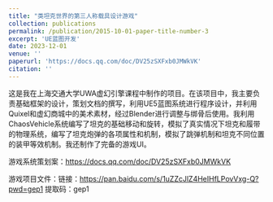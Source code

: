 ```yaml
---
title: "类坦克世界的第三人称载具设计游戏"
collection: publications
permalink: /publication/2015-10-01-paper-title-number-3
excerpt: 'UE蓝图开发'
date: 2023-12-01
venue: ''
paperurl: 'https://docs.qq.com/doc/DV25zSXFxb0JMWkVK'
citation: ''
---
```


这是我在上海交通大学UWA虚幻引擎课程中制作的项目。在该项目中，我主要负责基础框架的设计，策划文档的撰写，利用UE5蓝图系统进行程序设计，并利用Quixel和虚幻商城中的美术素材，经过Blender进行调整与绑骨后使用。我利用ChaosVehicle系统编写了坦克的基础移动和旋转，模拟了真实情况下坦克和履带的物理系统，编写了坦克炮弹的各项属性和机制，模拟了跳弹机制和坦克不同位置的装甲等效机制。我还制作了完备的游戏UI。  

游戏系统策划案：https://docs.qq.com/doc/DV25zSXFxb0JMWkVK  

游戏项目文件：链接：https://pan.baidu.com/s/1uZZcJlZ4HeIHfLPovVxg-Q?pwd=gep1   提取码：gep1 

